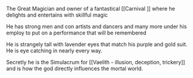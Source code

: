 The Great Magician and owner of a fantastical [[Carnival ]] where he delights and entertains with skillful magic 

He has strong men and con artists and dancers and many more under his employ to put on a performance that will be remembered 

He is strangely tall with lavender eyes that match his purple and gold suit. He is eye catching in nearly every way. 


Secretly he is the Simulacrum for [[Vaelith - illusion, deception, trickery]] and is how the god directly influences the mortal world. 